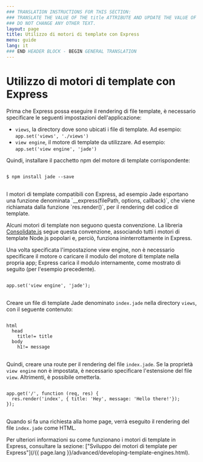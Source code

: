 ```yaml
---
### TRANSLATION INSTRUCTIONS FOR THIS SECTION:
### TRANSLATE THE VALUE OF THE title ATTRIBUTE AND UPDATE THE VALUE OF THE lang ATTRIBUTE.
### DO NOT CHANGE ANY OTHER TEXT.
layout: page
title: Utilizzo di motori di template con Express
menu: guide
lang: it
### END HEADER BLOCK - BEGIN GENERAL TRANSLATION
---
```


# Utilizzo di motori di template con Express

Prima che Express possa eseguire il rendering di file template, è necessario specificare le seguenti impostazioni dell'applicazione:

* `views`, la directory dove sono ubicati i file di template. Ad esempio: `app.set('views', './views')`
* `view engine`, il motore di template da utilizzare. Ad esempio: `app.set('view engine', 'jade')`

Quindi, installare il pacchetto npm del motore di template corrispondente:

<pre>
<code class="language-sh" translate="no">
$ npm install jade --save
</code>
</pre>

<div class="doc-box doc-notice" markdown="1">
I motori di template compatibili con Express, ad esempio Jade esportano una funzione denominata `__express(filePath, options, callback)`, che viene richiamata dalla funzione `res.render()`, per il rendering del codice di template.

Alcuni motori di template non seguono questa convenzione. La libreria [Consolidate.js](https://www.npmjs.org/package/consolidate) segue questa convenzione, associando tutti i motori di template Node.js popolari e, perciò, funziona ininterrottamente in Express.
</div>

Una volta specificata l'impostazione view engine, non è necessario specificare il motore o caricare il modulo del motore di template nella propria app; Express carica il modulo internamente, come mostrato di seguito (per l'esempio precedente).

<pre>
<code class="language-javascript" translate="no">
app.set('view engine', 'jade');
</code>
</pre>

Creare un file di template Jade denominato `index.jade` nella directory `views`, con il seguente contenuto:

<pre>
<code class="language-javascript" translate="no">
html
  head
    title!= title
  body
    h1!= message
</code>
</pre>

Quindi, creare una route per il rendering del file `index.jade`. Se la proprietà `view engine` non è impostata, è necessario specificare l'estensione del file `view`. Altrimenti, è possibile ometterla.

<pre>
<code class="language-javascript" translate="no">
app.get('/', function (req, res) {
  res.render('index', { title: 'Hey', message: 'Hello there!'});
});
</code>
</pre>

Quando si fa una richiesta alla home page, verrà eseguito il rendering del file `index.jade` come HTML.

Per ulteriori informazioni su come funzionano i motori di template in Express, consultare la sezione: ["Sviluppo dei motori di template per Express"](/{{ page.lang }}/advanced/developing-template-engines.html).
